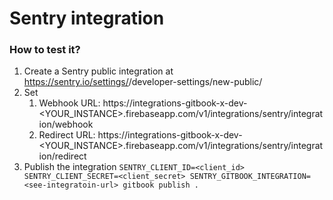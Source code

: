 # Sentry integration

### How to test it?

1. Create a Sentry public integration at https://sentry.io/settings/<orgSlug>/developer-settings/new-public/
2. Set
   1. Webhook URL: https://integrations-gitbook-x-dev-<YOUR_INSTANCE>.firebaseapp.com/v1/integrations/sentry/integration/webhook
   2. Redirect URL: https://integrations-gitbook-x-dev-<YOUR_INSTANCE>.firebaseapp.com/v1/integrations/sentry/integration/redirect 
3. Publish the integration `SENTRY_CLIENT_ID=<client_id> SENTRY_CLIENT_SECRET=<client_secret> SENTRY_GITBOOK_INTEGRATION=<see-integratoin-url> gitbook publish .`
